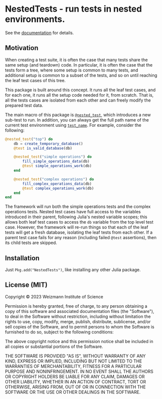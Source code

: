 # NestedTests - run tests in nested environments.

See the [documentation](https://tanaylab.github.io/NestedTests.jl/) for details.

## Motivation

When creating a test suite, it is often the case that many tests share the same setup (and teardown) code. In
particular, it is often the case that the tests form a tree, where some setup is common to many tests, and additional
setup is common to a subset of the tests, and so on until reaching the leaf test cases of this tree.

This package is built around this concept. It runs all the leaf test cases, and for each one, it runs all the setup code
needed for it, from scratch. That is, all the tests cases are isolated from each other and can freely modify the
prepared test data.

The main macro of this package is [`@nested_test`](@ref), which introduces a new sub-test to run. In addition,
you can always get the full path name of the current test environment using [`test_name`](@ref). For example,
consider the following:

```julia
@nested_test("top") do
    db = create_temporary_database()
    @test is_valid_database(db)

    @nested_test("simple operations") do
        fill_simple_operations_data(db)
        @test simple_operations_work(db)
    end

    @nested_test("complex operations") do
        fill_complex_operations_data(db)
        @test complex_operations_work(db)
    end
end
```

The framework will run both the simple operations tests and the complex operations tests. Nested test cases have full
access to the variables introduced in their parent, following Julia's nested variable scopes; this allows both leaf test
cases to access the `db` variable from the top level test case. However, the framework will re-run things so that each
of the leaf tests will get a fresh database, isolating the leaf tests from each other. If a parent test case fails for
any reason (including failed `@test` assertions), then its child tests are skipped.

## Installation

Just `Pkg.add("NestedTests")`, like installing any other Julia package.

## License (MIT)

Copyright © 2023 Weizmann Institute of Science

Permission is hereby granted, free of charge, to any person obtaining a copy of this software and associated
documentation files (the "Software"), to deal in the Software without restriction, including without limitation the
rights to use, copy, modify, merge, publish, distribute, sublicense, and/or sell copies of the Software, and to permit
persons to whom the Software is furnished to do so, subject to the following conditions:

The above copyright notice and this permission notice shall be included in all copies or substantial portions of the
Software.

THE SOFTWARE IS PROVIDED "AS IS", WITHOUT WARRANTY OF ANY KIND, EXPRESS OR IMPLIED, INCLUDING BUT NOT LIMITED TO THE
WARRANTIES OF MERCHANTABILITY, FITNESS FOR A PARTICULAR PURPOSE AND NONINFRINGEMENT. IN NO EVENT SHALL THE AUTHORS OR
COPYRIGHT HOLDERS BE LIABLE FOR ANY CLAIM, DAMAGES OR OTHER LIABILITY, WHETHER IN AN ACTION OF CONTRACT, TORT OR
OTHERWISE, ARISING FROM, OUT OF OR IN CONNECTION WITH THE SOFTWARE OR THE USE OR OTHER DEALINGS IN THE SOFTWARE.
